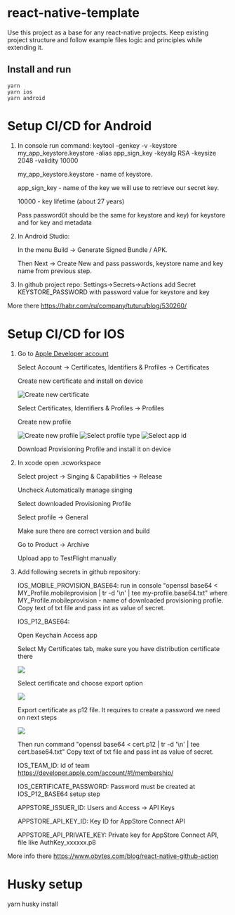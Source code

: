 # react-native-template
Use this project as a base for any react-native projects. Keep existing project structure and follow example files logic and principles while extending it. 

## Install and run
```
yarn
yarn ios
yarn android
```
# Setup CI/CD for Android
1) In console run command: keytool -genkey -v -keystore my_app_keystore.keystore -alias app_sign_key -keyalg RSA -keysize 2048 -validity 10000

      my_app_keystore.keystore - name of keystore.

      app_sign_key - name of the key we will use to retrieve our secret key.

      10000 - key lifetime (about 27 years)

      Pass password(it should be the same for keystore and key) for keystore and for key and metadata

2) In Android Studio:

      In the menu Build -> Generate Signed Bundle / APK.

      Then Next -> Create New and pass passwords, keystore name and key name from previous step.
  
3) In github project repo: Settings->Secrets->Actions add Secret KEYSTORE_PASSWORD with password value for keystore and key


  More there https://habr.com/ru/company/tuturu/blog/530260/

# Setup CI/CD for IOS
1) Go to [Apple Developer account](https://developer.apple.com/)

      Select Account -> Certificates, Identifiers & Profiles -> Certificates

      Create new certificate and install on device

      ![Create new certificate](https://github.com/remdev-studio/react-native-template/blob/main/docs/images/certificate-create.png?raw=true)

      Select Certificates, Identifiers & Profiles -> Profiles

      Create new profile

      ![Create new profile](https://github.com/remdev-studio/react-native-template/blob/main/docs/images/provisioning-profile-create.png?raw=true)
      ![Select profile type](https://github.com/remdev-studio/react-native-template/blob/main/docs/images/provisioning-profile-distribution.png?raw=true)
      ![Select app id](https://github.com/remdev-studio/react-native-template/blob/main/docs/images/provisioning-profile-app-id.png?raw=true)

      Download Provisioning Profile and install it on device

2) In xcode open .xcworkspace

      Select project -> Singing & Capabilities -> Release
  
      Uncheck Automatically manage singing
  
      Select downloaded Provisioning Profile

      Select profile -> General

      Make sure there are correct version and build

      Go to Product -> Archive

      Upload app to TestFlight manually
  
3) Add following secrets in github repository:

      IOS_MOBILE_PROVISION_BASE64: run in console "openssl base64 < MY_Profile.mobileprovision | tr -d '\n' | tee my-profile.base64.txt" where MY_Profile.mobileprovision - name of downloaded provisioning profile. Copy text of txt file and pass int as value of secret.
  
      IOS_P12_BASE64:

      Open Keychain Access app

      Select My Certificates tab, make sure you have distribution certificate there

      ![](https://github.com/remdev-studio/react-native-template/blob/main/docs/images/keychain-access-1.png?raw=true)

      Select certificate and choose export option

      ![](https://github.com/remdev-studio/react-native-template/blob/main/docs/images/keychain-access-2.png?raw=true)

      Export certificate as p12 file. It requires to create a password we need on next steps

      ![](https://github.com/remdev-studio/react-native-template/blob/main/docs/images/keychain-access-3.png?raw=true)
      
      Then run command "openssl base64 < cert.p12 | tr -d '\n' | tee cert.base64.txt" Copy text of txt file and pass int as value of secret.
  
      IOS_TEAM_ID: id of team https://developer.apple.com/account/#!/membership/
  
      IOS_CERTIFICATE_PASSWORD: Password must be created at IOS_P12_BASE64 setup step
  
      APPSTORE_ISSUER_ID:  Users and Access -> API Keys
  
      APPSTORE_API_KEY_ID: Key ID for AppStore Connect API
  
      APPSTORE_API_PRIVATE_KEY: Private key for AppStore Connect API, file like AuthKey_xxxxxx.p8


  More info there https://www.obytes.com/blog/react-native-github-action

# Husky setup

yarn husky install
